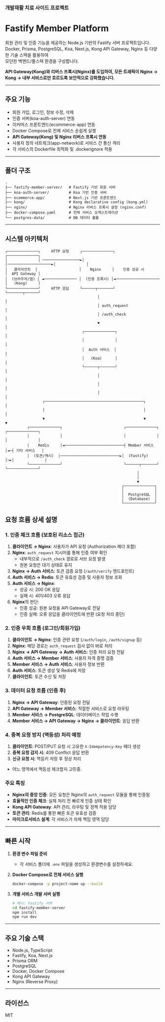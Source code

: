 ### 개발재활 치료 사이드 프로젝트

# Fastify Member Platform

회원 관리 및 인증 기능을 제공하는 Node.js 기반의 Fastify 서버 프로젝트입니다.  
Docker, Prisma, PostgreSQL, Koa, Next.js, Kong API Gateway, Nginx 등 다양한 기술 스택을 활용하여  
모던한 백엔드/풀스택 환경을 구성합니다.

**API Gateway(Kong)와 리버스 프록시(Nginx)를 도입하여, 모든 트래픽이 Nginx → Kong → 내부 서비스로만 흐르도록 보안적으로 강화했습니다.**

---

## 주요 기능

- 회원 가입, 로그인, 정보 수정, 삭제
- 인증 서버(koa-auth-server) 연동
- 이커머스 프론트엔드(ecommerce-app) 연동
- Docker Compose로 전체 서비스 손쉽게 실행
- **API Gateway(Kong) 및 Nginx 리버스 프록시 연동**
- 사용자 정의 네트워크(app-network)로 서비스 간 통신 격리
- 각 서비스의 Dockerfile 최적화 및 .dockerignore 적용

---

## 폴더 구조

```
.
├── fastify-member-server/   # Fastify 기반 회원 서버
├── koa-auth-server/         # Koa 기반 인증 서버
├── ecommerce-app/           # Next.js 기반 프론트엔드
├── kong/                    # Kong declarative config (kong.yml)
├── nginx/                   # Nginx 리버스 프록시 설정 (nginx.conf)
├── docker-compose.yaml      # 전체 서비스 오케스트레이션
└── postgres-data/           # DB 데이터 볼륨
```

---

## 시스템 아키텍처

```
┌──────────────┐     HTTP 요청     ┌──────────────┐                      ┌──────────────┐
│              │ ─────────────────►│              │────────────────────►│              │
│   클라이언트  │                   │    Nginx     │    인증 성공 시        │  API Gateway │
│  (브라우저/앱) │ ◄─────────────── │  (인증 프록시) │◄──────────────────── │   (Kong)     │
└──────────────┘     HTTP 응답     └──────┬───────┘                      └───────┬──────┘
                                          │                                     │
                                          │ auth_request                        │
                                          │ /auth_check                         │
                                          ▼                                     │
                                   ┌──────────────┐                             │
                                   │              │                             │
                                   │  Auth 서비스  │                             │
                                   │   (Koa)      │                             │
                                   └──────┬───────┘                             │
                                          │                                     │
                                          │                                     │
                                          │                                     │
                 ┌─────────────────────────────────────────────┐                │
                 │                                             │                │
                 ▼                                             ▼                ▼
          ┌──────────────┐                            ┌──────────────┐  ┌──────────────┐
          │              │                            │              │  │              │
          │    Redis     │◄───────────────────────────┤ Member 서비스 │◄─┤ 기타 서비스   │
          │  (토큰/캐시)  │───────────────────────────►│  (Fastify)   │─►│              │
          └──────────────┘                            └──────┬───────┘  └──────────────┘
                                                            │
                                                            │
                                                            ▼
                                                     ┌──────────────┐
                                                     │              │
                                                     │  PostgreSQL  │
                                                     │  (Database)  │
                                                     └──────────────┘
```

## 요청 흐름 상세 설명

### 1. 인증 체크 흐름 (보호된 리소스 접근)
1. **클라이언트 → Nginx**: 사용자가 API 요청 (Authorization 헤더 포함)
2. **Nginx**: `auth_request` 지시어를 통해 인증 여부 확인
   - 내부적으로 `/auth_check` 경로로 서브 요청 발생
   - 원본 요청은 대기 상태로 유지
3. **Nginx → Auth 서비스**: 토큰 검증 요청 (`/auth/verify` 엔드포인트)
4. **Auth 서비스 → Redis**: 토큰 유효성 검증 및 사용자 정보 조회
5. **Auth 서비스 → Nginx**: 
   - 성공 시: 200 OK 응답
   - 실패 시: 401/403 오류 응답
6. **Nginx**의 판단:
   - 인증 성공: 원본 요청을 API Gateway로 전달
   - 인증 실패: 오류 응답을 클라이언트에 반환 (요청 처리 중단)

### 2. 인증 우회 흐름 (로그인/회원가입)
1. **클라이언트 → Nginx**: 인증 관련 요청 (`/auth/login`, `/auth/signup` 등)
2. **Nginx**: 해당 경로는 `auth_request` 검사 없이 바로 처리
3. **Nginx → API Gateway → Auth 서비스**: 인증 처리 요청 전달
4. **Auth 서비스 → Member 서비스**: 사용자 자격 증명 검증
5. **Member 서비스 → Auth 서비스**: 사용자 정보 반환
6. **Auth 서비스**: 토큰 생성 및 Redis에 저장
7. **클라이언트**: 토큰 수신 및 저장

### 3. 데이터 요청 흐름 (인증 후)
1. **Nginx → API Gateway**: 인증된 요청 전달
2. **API Gateway → Member 서비스**: 적절한 서비스로 요청 라우팅
3. **Member 서비스 → PostgreSQL**: 데이터베이스 작업 수행
4. **Member 서비스 → API Gateway → Nginx → 클라이언트**: 응답 반환

### 4. 중복 요청 방지 (멱등성) 처리 예정
1. **클라이언트**: POST/PUT 요청 시 고유한 `X-Idempotency-Key` 헤더 생성
2. **중복 요청 감지 시**: 409 Conflict 응답 반환
3. **신규 요청 시**: 멱등키 저장 후 정상 처리
 - 어느 영역에서 멱등성 체크할지 고민중.

### 주요 특징

- **Nginx의 중앙 인증**: 모든 요청은 Nginx의 `auth_request` 모듈을 통해 인증됨
- **효율적인 인증 체크**: 실제 처리 전 빠르게 인증 상태 확인
- **Kong API Gateway**: API 관리, 라우팅 및 정책 적용 담당
- **토큰 관리**: Redis를 통한 빠른 토큰 유효성 검증
- **마이크로서비스 설계**: 각 서비스가 자체 책임 영역 담당

---

## 빠른 시작

1. **환경 변수 파일 준비**
   - 각 서비스 폴더에 `.env` 파일을 생성하고 환경변수를 설정하세요.

2. **Docker Compose로 전체 서비스 실행**
   ```sh
   docker-compose -p project-name up --build
   ```

3. **개별 서비스 개발 서버 실행**
   ```sh
   # 예시: Fastify 서버
   cd fastify-member-server
   npm install
   npm run dev
   ```

---

## 주요 기술 스택

- Node.js, TypeScript
- Fastify, Koa, Next.js
- Prisma ORM
- PostgreSQL
- Docker, Docker Compose
- Kong API Gateway
- Nginx (Reverse Proxy)

---
## 라이선스

MIT
